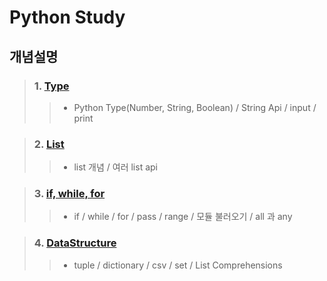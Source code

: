 # Python Study

## 개념설명
> ### 1. [Type](https://github.com/Lee-KyungSeok/Python-Study/tree/master/Type)
>> - Python Type(Number, String, Boolean) / String Api / input / print

> ### 2. [List](https://github.com/Lee-KyungSeok/Study/tree/master/Android/Contents/List)
>> - list 개념 / 여러 list api

> ### 3. [if, while, for](https://github.com/Lee-KyungSeok/Python-Study/tree/master/If%2CWhile%2CFor)
>> - if / while / for / pass / range / 모듈 불러오기 / all 과 any

> ### 4. [DataStructure](https://github.com/Lee-KyungSeok/Python-Study/tree/master/DataStructure)
>> - tuple / dictionary / csv / set / List Comprehensions
